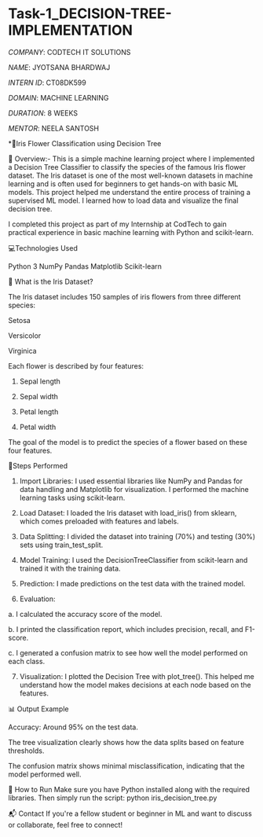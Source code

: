 # Task-1_DECISION-TREE-IMPLEMENTATION

*COMPANY*: CODTECH IT SOLUTIONS

*NAME*: JYOTSANA BHARDWAJ

*INTERN ID*: CT08DK599

*DOMAIN*: MACHINE LEARNING

*DURATION*: 8 WEEKS

*MENTOR*: NEELA SANTOSH

*🌸Iris Flower Classification using Decision Tree

📌 Overview:-
This is a simple machine learning project where I implemented a Decision Tree Classifier to classify the species of the famous Iris flower dataset. The Iris dataset is one of the most well-known datasets in machine learning and is often used for beginners to get hands-on with basic ML models. This project helped me understand the entire process of training a supervised ML model. I learned how to load data and visualize the final decision tree.

I completed this project as part of my Internship at CodTech to gain practical experience in basic machine learning with Python and scikit-learn.

💻Technologies Used

Python 3
NumPy
Pandas
Matplotlib
Scikit-learn

🧠 What is the Iris Dataset?

The Iris dataset includes 150 samples of iris flowers from three different species:

Setosa

Versicolor

Virginica

Each flower is described by four features:

1. Sepal length

2. Sepal width

3. Petal length

4. Petal width

The goal of the model is to predict the species of a flower based on these four features.

🧪Steps Performed

1. Import Libraries: I used essential libraries like NumPy and Pandas for data handling and Matplotlib for visualization. I performed the machine learning tasks using scikit-learn.

2. Load Dataset: I loaded the Iris dataset with load_iris() from sklearn, which comes preloaded with features and labels.

3. Data Splitting: I divided the dataset into training (70%) and testing (30%) sets using train_test_split.

4. Model Training: I used the DecisionTreeClassifier from scikit-learn and trained it with the training data.

5. Prediction: I made predictions on the test data with the trained model.

6. Evaluation:

  a. I calculated the accuracy score of the model.

  b. I printed the classification report, which includes precision, recall, and F1-score.

  c. I generated a confusion matrix to see how well the model performed on each class.

7. Visualization: I plotted the Decision Tree with plot_tree(). This helped me understand how the model makes decisions at each node based on the features.

📊 Output Example

Accuracy: Around 95% on the test data.

The tree visualization clearly shows how the data splits based on feature thresholds.

The confusion matrix shows minimal misclassification, indicating that the model performed well.

📁 How to Run
Make sure you have Python installed along with the required libraries. Then simply run the script:
python iris_decision_tree.py

📬 Contact
If you're a fellow student or beginner in ML and want to discuss or collaborate, feel free to connect!

